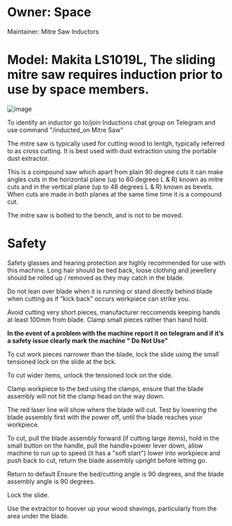 # Owner: **Space**

Maintainer: Mitre Saw Inductors

# Model: **Makita LS1019L**, The sliding mitre saw requires induction prior to use by space members.

![image](https://user-images.githubusercontent.com/86499131/232309925-fb54aa53-7022-4e6d-8ab0-edf896afca56.png)

To identify an inductor go to/join Inductions chat group on Telegram and use command "/inducted_on Mitre Saw"

The mitre saw is typically used for cutting wood to lentgh, typically referred to as cross cutting. It is best used with dust extraction using the portable dust extractor.

This is a compound saw which apart from plain 90 degree cuts it can make angles cuts in the horizontal plane (up to 60 degrees L & R) known as mitre cuts and in the vertical plane (up to 48 degrees L & R) known as bevels. When cuts are made in both planes at the same time time it is a compound cut. 

The mitre saw is bolted to the bench, and is not to be moved. 

# Safety

Safety glasses and hearing protection are highly recommended for use with this machine. Long hair should be tied back, loose clothing and jewellery should be rolled up / removed as they may catch in the blade.

Do not lean over blade when it is running or stand directly behind blade when cutting as if “kick back” occurs workpiece can strike you.

Avoid cutting very short pieces, manufacturer reccomends keeping hands at least 100mm from blade. Clamp small pieces rather than hand hold.
 
**In the event of a problem with the machine report it on telegram and if it’s a safety issue clearly mark the machine " Do Not Use"**

To cut work pieces narrower than the blade, lock the slide using the small tensioned lock on the slide at the bck.

To cut wider items, unlock the tensioned lock on the slde.

Clamp workpiece to the bed using the clamps, ensure that the blade assembly will not hit the clamp head on the way down.

The red laser line will show where the blade will cut. Test by lowering the blade assembly first with the power off, until the blade reaches your workpiece.

To cut, pull the blade assembly forward (if cutting large items), hold in the small button on the handle, pull the handle+power lever down, allow machine to run up to speed (it has a "soft start") lower into workpiece and push back to cut, return the blade assembly upright before letting go.

Return to default
Ensure the bed/cutting angle is 90 degrees, and the blade assembly angle is 90 degrees.

Lock the slide.

Use the extractor to hoover up your wood shavings, particularly from the area under the blade.